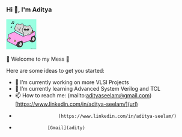 <h3>Hi 👋, I'm Aditya</h3> 
  <img src="giphy.gif" width="80"/>
 <p>🌟 Welcome to my Mess 🌟</p>
 
Here are some ideas to get you started:
- 🔭 I’m currently working on more VLSI Projects
- 🌱 I’m currently learning Advanced System Verilog and TCL
- 📫 How to reach me: (mailto:adityaseelam@gmail.com)[https://www.linkedin.com/in/aditya-seelam/](url)
-                     (https://www.linkedin.com/in/aditya-seelam/)
-                 [Gmail](adity)
